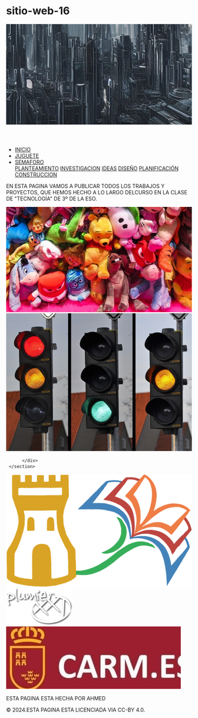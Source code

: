 # sitio-web-16

<!DOCTYPE html>
<html>
<head>
<link rel="stylesheet" href="estilos.css">
<title>pagina ahmed</title>

</head>
<body>

   <header>
    <img src="imagenes/cabecera.jpg" alt="cabecera de la pagina">
</header>
<nav>
     <ul>
          <li><a href="index.html.html">INICIO</a></li>
          <li><a href="juguete.html.html">JUGUETE</a></li>
          <li class="dropdown">
            <a href="semaforo.html.html" class="dropbtn">SEMAFORO</a>
            <div class="dropdown-content">
               <a href="semaforo_planteamiento.html">PLANTEAMIENTO</a>
               <a href="semaforo_investigacion.html">INVESTIGACION</a>
              <a href="semaforo_ideacion.html.html">IDEAS</a>
              <a href="semaforo memoria.html.html">DISEÑO</a>
              <a href="semaforo_planificacion.html.html">PLANIFICACIÓN</a>
              <a href="semaforo_construccion.html">CONSTRUCCION</a>
     </div>
           </li>
          </ul>
            
     
        
     
     

</nav>
<article>
     <section>
          <div>
              <p>EN ESTA PAGINA VAMOS A PUBLICAR TODOS LOS TRABAJOS Y PROYECTOS,
             QUE HEMOS HECHO A LO LARGO DELCURSO EN LA CLASE DE "TECNOLOGÍA"
             DE 3º DE LA ESO.
               </p>
              <a href="juguete.html"> <img src="imagenes/juguetesp.jpg" alt="Proyecto juguete"></a>
              <a href="semaforo.html"> <img src="imagenes/semaforov.jpg" alt="Proyecto juguete"></a>
              
          </div>
     </section>
</article>
<aside>
     <div>
          <a href="https://ieslaflorida.murciaeduca.es/"> <img src="imagenes/logoicono.png" alt="IES LA FLORIDA"></a> 
          <a href="https://mirador.murciaeduca.es/mirador/"> <img src="imagenes/logom.png" alt="PAGINA MIRADOR"></a> 
          <a href="https://www.carm.es/web/pagina?IDCONTENIDO=1&IDTIPO=180"> <img src="imagenes/carm.jpg" alt="PAGINA CARM"></a>
     </div>
</aside>
     <footer>
<div>
      <p>ESTA PAGINA ESTA HECHA POR AHMED</p>
      <P>© 2024.ESTA PAGINA ESTA LICENCIADA VIA CC-BY 4.0.</P> 
</div>
    
</footer>
</body>
</html>
